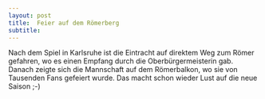 ```yaml
---
layout: post
title:  Feier auf dem Römerberg
subtitle:  
---
```


Nach dem Spiel in Karlsruhe ist die Eintracht auf direktem Weg zum Römer gefahren, wo es einen Empfang durch die Oberbürgermeisterin gab. Danach zeigte sich die Mannschaft auf dem Römerbalkon, wo sie von Tausenden Fans gefeiert wurde. Das macht schon wieder Lust auf die neue Saison ;-)


